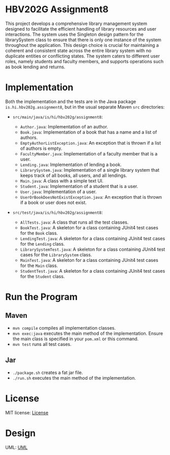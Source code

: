 # HBV202G Assignment8
This project develops a comprehensive library management system designed to facilitate the efficient handling of library resources and user interactions. The system uses the Singleton design pattern for the librarySystem class to ensure that there is only one instance of the system throughout the application. This design choice is crucial for maintaining a coherent and consistent state across the entire library system with no duplicate entities or conflicting states. The system caters to different user roles, namely students and faculty members, and supports operations such as book lending and returns.

# Implementation
Both the implementation and the tests are in the Java package `is.hi.hbv202g.assignment8`, 
but in the usual separate Maven `src` directories:

- `src/main/java/is/hi/hbv202g/assignment8`:
  - `Author.java`: Implementation of an author.
  - `Book.java`: Implementation of a book that has a name and a list of authors.
  - `EmptyAuthorListException.java`: An exception that is thrown if a list of authors is empty.
  - `FacultyMember.java`: Implementation of a faculty member that is a user.
  - `Lending.java`: Implementation of lending a book. 
  - `LibrarySystem.java`: Implementation of a single library system that keeps track of all books, all users, and all lendings.
  - `Main.java`: A class with a simple text UI.
  - `Student.java`: Implementation of a student that is a user.
  - `User.java`: Implementation of a user.
  - `UserOrBookDoesNotExistException.java`: An exception that is thrown if a book or user does not exist.

- `src/test/java/is/hi/hbv202g/assignment8`:
  - `AllTests.java`: A class that runs all the test classes.
  - `BookTest.java`: A skeleton for a class containing JUnit4 test cases for the `Book` class.
  - `LendingTest.java`: A skeleton for a class containing JUnit4 test cases for the `Lending` class.
  - `LibrarySystemTest.java`: A skeleton for a class containing JUnit4 test cases for the `LibrarySystem` class.
  - `MainTest.java`: A skeleton for a class containing JUnit4 test cases for the `Main` class.
  - `StudentTest.java`: A skeleton for a class containing JUnit4 test cases for the `Student` class.

# Run the Program

## Maven
- `mvn compile` compiles all implementation classes.
- `mvn exec:java` executes the main method of the implementation. Ensure the main class is specified in your `pom.xml` or this command.
- `mvn test` runs all test cases.

## Jar
- `./package.sh` creates a fat jar file.
- `./run.sh` executes the main method of the implementation.

# License
MIT license: [License](LICENSE)

# Design
UML: [UML](src/site/markdown/uml.md)
